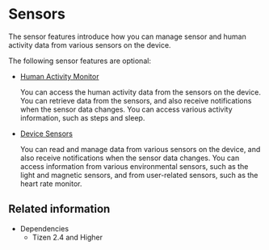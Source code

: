 # Sensors

The sensor features introduce how you can manage sensor and human activity data from various sensors on the device.

The following sensor features are optional:

- [Human Activity Monitor](./ham.md)

  You can access the human activity data from the sensors on the device. You can retrieve data from the sensors, and also receive notifications when the sensor data changes. You can access various activity information, such as steps and sleep.

- [Device Sensors](./device-sensors.md)

  You can read and manage data from various sensors on the device, and also receive notifications when the sensor data changes. You can access information from various environmental sensors, such as the light and magnetic sensors, and from user-related sensors, such as the heart rate monitor.

## Related information
- Dependencies
  - Tizen 2.4 and Higher
